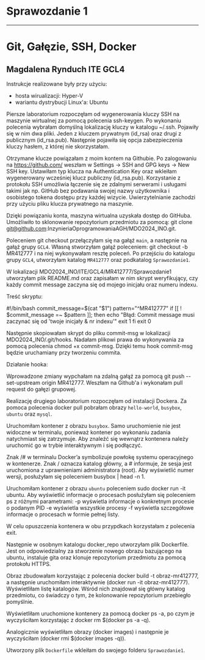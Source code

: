 # Sprawozdanie 1

---
# Git, Gałęzie, SSH, Docker

## Magdalena Rynduch ITE GCL4

Instrukcje realizowane były przy użyciu:
- hosta wirualizacji: Hyper-V
- wariantu dystrybucji Linux'a: Ubuntu

Piersze laboratorium rozpoczęłam od wygenerowania kluczy SSH na maszynie wirtualnej za pomocą polecenia ssh-keygen. Po wykonaniu polecenia wybrałam domyślną lokalizację kluczy w katalogu ~/.ssh. Pojawiły się w nim dwa pliki. Jeden z kluczem prywatnym (id_rsa) oraz drugi z publicznym (id_rsa.pub). Następnie pojawiła się opcja zabezpieczenia kluczy hasłem, z której nie skorzystałam.

Otrzymane klucze powiązałam z moim kontem na Githubie. Po zalogowaniu na https://github.com/ weszłam w Settings -> SSH and GPG keys -> New SSH key. Ustawiłam typ klucza na Authentication Key oraz wkleiłam wygenerowany wcześniej klucz publiczny (id_rsa.pub). 
Korzystanie z protokołu SSH umożliwia łączenie się ze zdalnymi serwerami i usługami takimi jak np. GitHub bez podawania swojej nazwy użytkownika i osobistego tokena dostępu przy każdej wizycie. Uwierzytelnianie zachodzi przy użyciu pliku klucza prywatnego na maszynie.

Dzięki powiązaniu konta, maszyna wirtualna uzyskała dostęp do GitHuba. Umożliwiło to sklonowanie repozytorium przedmiotu za pomocą: git clone git@github.com:InzynieriaOprogramowaniaAGH/MDO2024_INO.git. 

Poleceniem git checkout przełączyłam się na gałąź `main`, a następnie na gałąź grupy `GCL4`. Własną stworzyłam gałąź poleceniem: git checkout -b MR412777 i na niej wykonywałam resztę poleceń. Po przejściu do katalogu grupy `GCL4`, utworzyłam katalog `MR412777` oraz podkatalog `Sprawozdanie1`.

W lokalizacji MDO2024_INO/ITE/GCL4/MR412777/Sprawozdanie1 utworzyłam plik README.md oraz zapisałam w nim skrypt weryfikujący, czy każdy commit message zaczyna się od mojego inicjału oraz numeru indexu.

Treść skryptu:

#!/bin/bash
commit_message=$(cat "$1")
pattern="^MR412777"
if [[ ! $commit_message =~ $pattern ]]; then
  echo "Błąd: Commit message  musi zaczynać się od 'twoje inicjały & nr indexu'"
  exit 1
fi
exit 0

Następnie skopiowałam skrypt do pliku commit-msg w lokalizacji MDO2024_INO/.git/hooks. Nadałam plikowi prawa do wykonywania za pomocą polecenia chmod +x commit-msg. Dzięki temu hook commit-msg będzie uruchamiany przy tworzeniu commita.

Działanie hooka:

Wprowadzone zmiany wypchałam na zdalną gałąź za pomocą git push --set-upstream origin MR412777. Weszłam na Github'a i wykonałam pull request do gałęzi grupowej.

Realizację drugiego laboratorium rozpoczęłam od instalacji Dockera. 
Za pomoca polecenia docker pull pobrałam obrazy `hello-world`, `busybox`, `ubuntu` oraz `mysql`. 

Uruchomiłam kontener z obrazu `busybox`. Samo uruchomienie nie jest widoczne w terminalu, ponieważ kontener po wykonaniu zadania natychmiast się zatrzymuje. Aby znaleźć się wewnątrz kontenera należy uruchomić go w trybie interaktywnym i się podłączyć. 


Znak /# w terminalu Docker’a symbolizuje powłokę systemu operacyjnego w kontenerze. Znak / oznacza katalog główny, a # informuje, że ​​sesja jest uruchomiona z uprawnieniami administratora (root). 
Aby wyświetlić numer wersji, posłużyłam się poleceniem busybox | head -n 1.

Uruchomiłam kontener z obrazu `ubuntu` poleceniem sudo docker run -it ubuntu. Aby wyświetlić informacje o procesach posłużyłam się poleceniem ps z różnymi parametrami:
    -p wyświetla informacje o konkretnym procesie o podanym PID
    -e wyświetla wszystkie procesy
    -f wyświetla szczegółowe informacje o procesach w formie pełnej listy.

W celu opuszczenia kontenera w obu przypdkach korzystałam z polecenia exit.

Następnie w osobnym katalogu docker_repo utworzyłam plik Dockerfile. Jest on odpowiedzialny za stworzenie nowego obrazu bazującego na ubuntu, instaluje gita oraz klonuje repozytorium przedmiotu za pomocą protokołu HTTPS. 

Obraz zbudowałam korzystając z polecenia docker build -t obraz-mr412777, a następnie uruchomiłam interaktywnie (docker run -it obraz-mr412777). Wyświetliłam listę katalogów. Wśród nich znajdował się główny katalog przedmiotu, co świadczy o tym, że kolonowanie repozytorium przebiegło pomyślnie.

Wyświetliłam uruchomione kontenery za pomocą docker ps -a, po czym je wyczyściłam korzystając z docker rm $(docker ps -a -q).

Analogicznie wyświetliłam obrazy (docker images) i następnie je wyczyściłam (docker rmi $(docker images -q)).

Utworzony plik `Dockerfile` wkleiłam do swojego folderu `Sprawozdanie1`.

